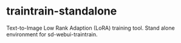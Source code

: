 # traintrain-standalone
Text-to-Image Low Rank Adaption (LoRA) training tool. Stand alone environment for sd-webui-traintrain.
